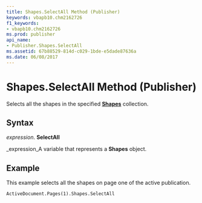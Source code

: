 ```yaml
---
title: Shapes.SelectAll Method (Publisher)
keywords: vbapb10.chm2162726
f1_keywords:
- vbapb10.chm2162726
ms.prod: publisher
api_name:
- Publisher.Shapes.SelectAll
ms.assetid: 67b88529-814d-c029-1bde-e5dade87636a
ms.date: 06/08/2017
---
```



# Shapes.SelectAll Method (Publisher)

Selects all the shapes in the specified **[Shapes](shapes-object-publisher.md)** collection.


## Syntax

 _expression_. **SelectAll**

 _expression_A variable that represents a **Shapes** object.


## Example

This example selects all the shapes on page one of the active publication.


```vb
ActiveDocument.Pages(1).Shapes.SelectAll
```


